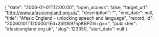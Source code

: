 {
  "date": "2006-01-01T12:00:00", 
  "open_access": false, 
  "target_url": "http://www.afasicengland.org.uk/", 
  "description": "", 
  "end_date": null, 
  "title": "Afasic England - unlocking speech and language", 
  "record_id": "20060101T120000/1Ed+26f/8l97hpKBPZlh+g==", 
  "publisher": "afasicengland.org.uk", 
  "slug": 123350, 
  "start_date": null
}

